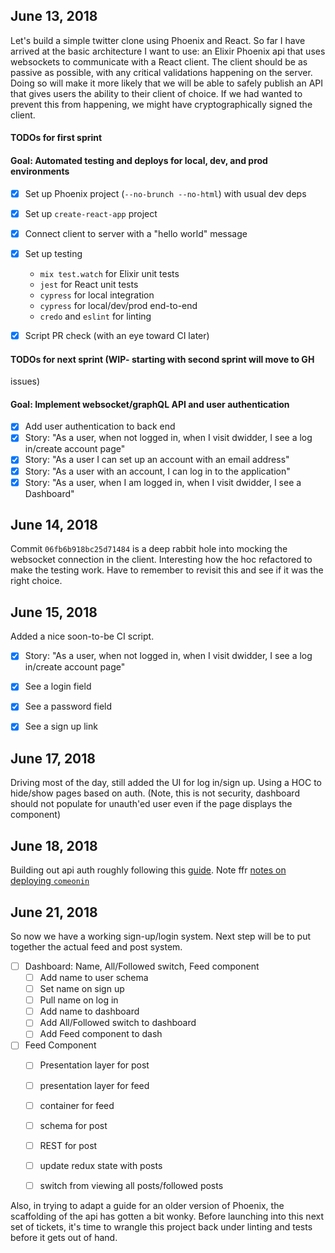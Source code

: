 ## June 13, 2018

  Let's build a simple twitter clone using Phoenix and React. So far I have
  arrived at the basic architecture I want to use: an Elixir Phoenix api that
  uses websockets to communicate with a React client. The client should be as
  passive as possible, with any critical validations happening on the server.
  Doing so will make it more likely that we will be able to safely publish an
  API that gives users the ability to their client of choice. If we had wanted
  to prevent this from happening, we might have cryptographically signed the
  client.

  #### TODOs for first sprint

  #### Goal: Automated testing and deploys for local, dev, and prod environments
  - [X] Set up Phoenix project (`--no-brunch --no-html`) with usual dev deps
  - [X] Set up `create-react-app` project
  - [X] Connect client to server with a "hello world" message
  - [X] Set up testing
    - `mix test.watch` for Elixir unit tests
    - `jest` for React unit tests
    - `cypress` for local integration
    - `cypress` for local/dev/prod end-to-end
    - `credo` and `eslint` for linting
  - [X] Script PR check (with an eye toward CI later)


  #### TODOs for next sprint (WIP- starting with second sprint will move to GH
  issues)

  #### Goal: Implement websocket/graphQL API and user authentication
  - [X] Add user authentication to back end
  - [X] Story: "As a user, when not logged in, when I visit dwidder, I see
    a log in/create account page"
  - [X] Story: "As a user I can set up an account with an email address"
  - [X] Story: "As a user with an account, I can log in to the application"
  - [X] Story: "As a user, when I am logged in, when I visit dwidder, I see
    a Dashboard"

## June 14, 2018

  Commit `06fb6b918bc25d71484` is a deep rabbit hole into mocking the websocket
  connection in the client. Interesting how the hoc refactored to make the
  testing work. Have to remember to revisit this and see if it was the right
  choice.

## June 15, 2018

  Added a nice soon-to-be CI script.

  - [X] Story: "As a user, when not logged in, when I visit dwidder, I see
    a log in/create account page"

  - [X] See a login field
  - [X] See a password field
  - [X] See a sign up link

## June 17, 2018

  Driving most of the day, still added the UI for log in/sign up. Using a HOC
  to hide/show pages based on auth. (Note, this is not security, dashboard
  should not populate for unauth'ed user even if the page displays the
  component)

## June 18, 2018

  Building out api auth roughly following this
  [guide](https://blog.codeship.com/ridiculously-fast-api-authentication-with-phoenix/).
  Note ffr [notes on deploying
  `comeonin`](https://github.com/riverrun/comeonin/wiki/Deployment)

## June 21, 2018

  So now we have a working sign-up/login system. Next step will be to put
  together the actual feed and post system.

  - [ ] Dashboard: Name, All/Followed switch, Feed component
    - [ ] Add name to user schema
    - [ ] Set name on sign up
    - [ ] Pull name on log in
    - [ ] Add name to dashboard
    - [ ] Add All/Followed switch to dashboard
    - [ ] Add Feed component to dash
  - [ ] Feed Component
    - [ ] Presentation layer for post
    - [ ] presentation layer for feed
    - [ ] container for feed
    - [ ] schema for post
    - [ ] REST for post
    - [ ] update redux state with posts
    - [ ] switch from viewing all posts/followed posts


  Also, in trying to adapt a guide for an older version of Phoenix, the
  scaffolding of the api has gotten a bit wonky. Before launching into this
  next set of tickets, it's time to wrangle this project back under linting
  and tests before it gets out of hand.
